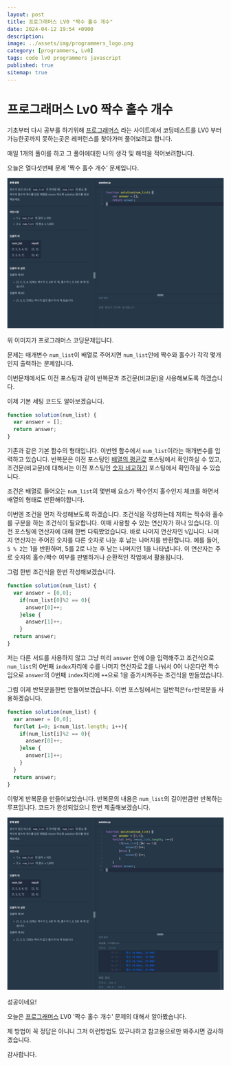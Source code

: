```yaml
---
layout: post
title: 프로그래머스 LV0 "짝수 홀수 개수"
date: 2024-04-12 19:54 +0900
description: 
image: ../assets/img/programmers_logo.png
category: [programmers, Lv0]
tags: code lv0 programmers javascript
published: true
sitemap: true
---
```


# 프로그래머스 Lv0 짝수 홀수 개수

  기초부터 다시 공부를 하기위해 [프로그래머스](https://programmers.co.kr/) 라는 사이트에서
  코딩테스트를 LV0 부터 가능한곳까지 못하는곳은 레퍼런스를 찾아가며 풀어보려고 합니다.
  
  매일 1개의 풀이를 하고 그 풀이에대한 나의 생각 및 해석을 적어보려합니다.

  오늘은 열다섯번째 문제 '짝수 홀수 개수' 문제입니다.

  ![프로그래머스 이미지](/assets/img/짝수홀수개수_01.jpg)

  위 이미지가 프로그래머스 코딩문제입니다.
  
  문제는 매개변수 `num_list`이 배열로 주어지면 `num_list`안에 짝수와 홀수가 각각 몇개인지 출력하는 문제입니다.

  이번문제에서도 이전 포스팅과 같이 반복문과 조건문(비교문)을 사용해보도록 하겠습니다.

  이제 기본 세팅 코드도 알아보겠습니다.
  
```javascript
function solution(num_list) {
  var answer = [];
  return answer;
}
``` 
기존과 같은 기본 함수의 형태입니다. 이번엔 함수에서 `num_list`이라는 매개변수를 입력하고 있습니다.
반복문은 이전 포스팅인 [배열의 평균값](https://spearboy.github.io/posts/programmers_8/#반복문이란) 포스팅에서 확인하실 수 있고,   
조건문(비교문)에 대해서는 이전 포스팅인 [숫자 비교하기](https://spearboy.github.io/posts/programmers_5/#비교문if문) 포스팅에서 확인하실 수 있습니다.   

조건은 배열로 들어오는 `num_list`의 몇번째 요소가 짝수인지 홀수인지 체크를 하면서 배열의 형태로 반환해야합니다.

이번엔 조건을 먼저 작성해보도록 하겠습니다. 조건식을 작성하는데 저희는 짝수와 홀수를 구분을 하는 조건식이 필요합니다. 이때 사용할 수 있는 연산자가 하나 있습니다. 이전 포스팅에 연산자에 대해 한번 다뤄봤었습니다. 바로 나머지 연산자인 `%`입니다. 나머지 연산자는 주어진 숫자를 다른 숫자로 나눈 후 남는 나머지를 반환합니다. 예를 들어, `5 % 2`는 1을 반환하며, 5를 2로 나눈 후 남는 나머지인 1을 나타냅니다. 이 연산자는 주로 숫자의 홀수/짝수 여부를 판별하거나 순환적인 작업에서 활용됩니다.

그럼 한번 조건식을 한번 작성해보겠습니다. 
```javascript
function solution(num_list) {
  var answer = [0,0];
    if(num_list[0]%2 == 0){
      answer[0]++;
    }else {
      answer[1]++;
    }
  return answer;
}
``` 
저는 다른 서드를 사용하지 않고 그냥 미리 `answer` 안에 0을 입력해주고
조건식으로 `num_list`의 0번째 `index`자리에 수를 나머지 연산자로 2를 나눠서 0이 나온다면 짝수임으로 `answer`의 0번째 `index`자리에 `++`으로 1을 증가시켜주는 조건식을 만들었습니다.

그럼 이제 반복문을한번 만들어보겠습니다. 이번 포스팅에서는 일반적은`for`반복문을 사용하겠습니다.
```javascript
function solution(num_list) {
  var answer = [0,0];
  for(let i=0; i<num_list.length; i++){
    if(num_list[i]%2 == 0){
      answer[0]++;
    }else {
      answer[1]++;
    }
  }
  return answer;
}
``` 
이렇게 반복문을 만들어보았습니다. 반복문의 내용은 `num_list`의 길이만큼만 반복하는 루프입니다. 코드가 완성되었으니 한번 제출해보겠습니다.

![프로그래머스 이미지](/assets/img/짝수홀수개수_02.jpg)

성공이네요!

오늘은 [프로그래머스](https://programmers.co.kr/) LV0 '짝수 홀수 개수' 문제의 대해서 알아봤습니다.

제 방법이 꼭 정답은 아니니 그저 이런방법도 있구나하고 참고용으로만 봐주시면 감사하겠습니다.

감사합니다.